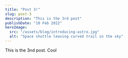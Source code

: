 ```yaml
---
title: "Post 3!"
slug: post-3
description: "This is the 3rd post"
publishDate: "10 Feb 2022"
heroImage:
  src: "/assets/blog/introducing-astro.jpg"
  alt: "Space shuttle leaving curved trail in the sky"
---
```


This is the 3nd post. Cool
